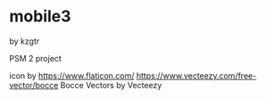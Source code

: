 # mobile3
by kzgtr

PSM 2 project

icon by https://www.flaticon.com/
https://www.vecteezy.com/free-vector/bocce Bocce Vectors by Vecteezy
